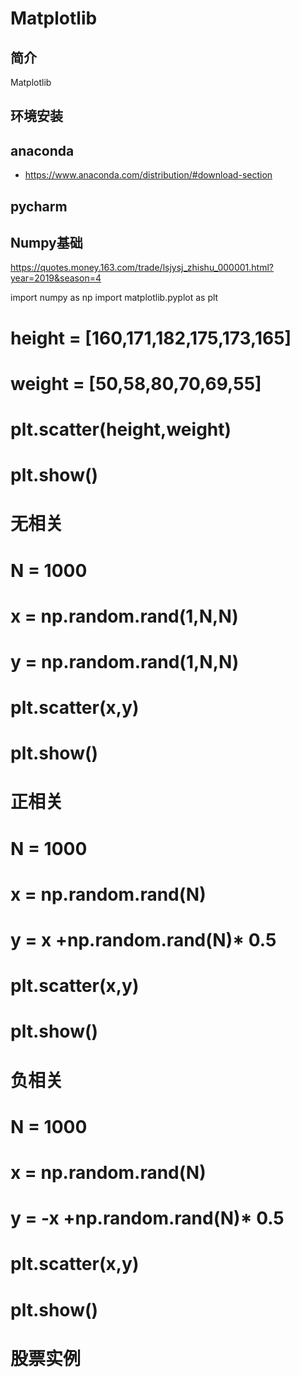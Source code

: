 # Matplotlib


## 简介

Matplotlib


## 环境安装

## anaconda

* https://www.anaconda.com/distribution/#download-section

## pycharm


## Numpy基础
https://quotes.money.163.com/trade/lsjysj_zhishu_000001.html?year=2019&season=4


import numpy as np
import matplotlib.pyplot as plt

# height = [160,171,182,175,173,165]
# weight = [50,58,80,70,69,55]
#
# plt.scatter(height,weight)
#
# plt.show()

# 无相关
# N = 1000
# x = np.random.rand(1,N,N)
# y = np.random.rand(1,N,N)
#
# plt.scatter(x,y)
# plt.show()

# 正相关
# N = 1000
# x = np.random.rand(N)
# y = x +np.random.rand(N)* 0.5
#
# plt.scatter(x,y)
# plt.show()
#

# 负相关
# N = 1000
# x = np.random.rand(N)
# y = -x +np.random.rand(N)* 0.5
#
# plt.scatter(x,y)
# plt.show()

# 股票实例
